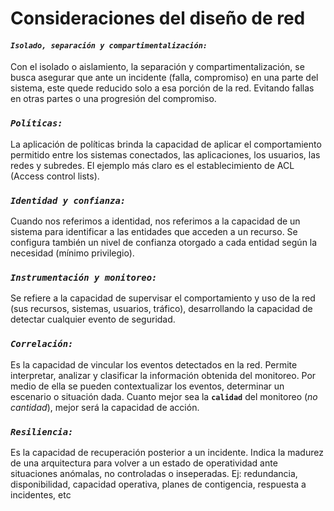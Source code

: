 # Consideraciones del diseño de red

#### _`Isolado, separación y compartimentalización:`_

Con el isolado o aislamiento, la separación y compartimentalización, se busca asegurar que ante un incidente (falla, compromiso) en una parte del sistema, este quede reducido solo a esa porción de la red. Evitando fallas en otras partes o una progresión del compromiso.

### _`Políticas:`_

La aplicación de políticas brinda la capacidad de aplicar el comportamiento permitido entre los sistemas conectados, las aplicaciones, los usuarios, las redes y subredes. El ejemplo más claro es el establecimiento de ACL (Access control lists).

### _`Identidad y confianza:`_

Cuando nos referimos a identidad, nos referimos a la capacidad de un sistema para identificar a las entidades que acceden a un recurso. Se configura también un nivel de confianza otorgado a cada entidad según la necesidad (mínimo privilegio).

### _`Instrumentación y monitoreo:`_

Se refiere a la capacidad de supervisar el comportamiento y uso de la red (sus recursos, sistemas, usuarios, tráfico), desarrollando la capacidad de detectar cualquier evento de seguridad.

### _`Correlación:`_

Es la capacidad de vincular los eventos detectados en la red. Permite interpretar, analizar y clasificar la información obtenida del monitoreo. Por medio de ella se pueden contextualizar los eventos, determinar un escenario o situación dada. Cuanto mejor sea la **`calidad`** del monitoreo (_no cantidad_), mejor será la capacidad de acción.

### _`Resiliencia:`_

Es la capacidad de recuperación posterior a un incidente. Indica la madurez de una arquitectura para volver a un estado de operatividad ante situaciones anómalas, no controladas o inseperadas. Ej: redundancia, disponibilidad, capacidad operativa, planes de contigencia, respuesta a incidentes, etc

